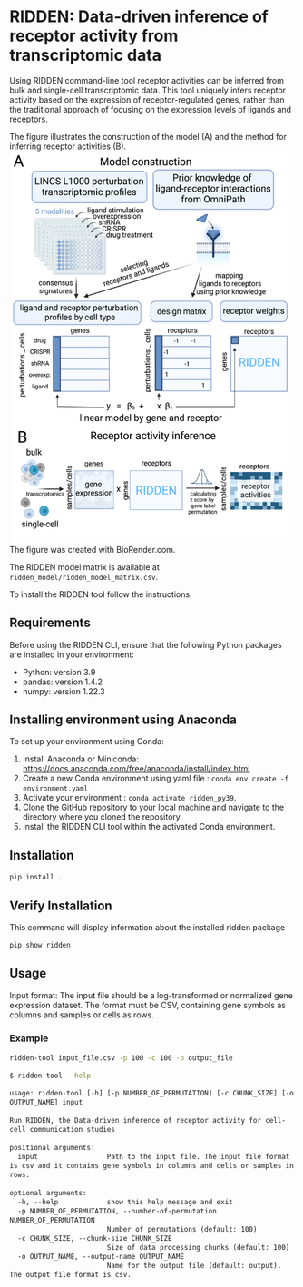 # RIDDEN: Data-driven inference of receptor activity from transcriptomic data
Using RIDDEN command-line tool receptor activities can be inferred from bulk and single-cell transcriptomic data.
This tool uniquely infers receptor activity based on the expression of receptor-regulated genes, rather than the traditional approach of focusing on the expression levels of ligands and receptors. 


The figure illustrates the construction of the model (A) and the method for inferring receptor activities (B).
![RIDDEN](figures/RIDDEN_model_fig1.jpeg)
The figure was created with BioRender.com.

The RIDDEN model matrix is available at `ridden_model/ridden_model_matrix.csv`.

To install the RIDDEN tool follow the instructions:

## Requirements
Before using the RIDDEN CLI, ensure that the following Python packages are installed in your environment:
- Python: version 3.9
- pandas: version 1.4.2
- numpy: version 1.22.3

## Installing environment using Anaconda
To set up your environment using Conda:
1. Install Anaconda or Miniconda: https://docs.anaconda.com/free/anaconda/install/index.html
2. Create a new Conda environment using yaml file : `conda env create -f environment.yaml `.
3. Activate your environment : `conda activate ridden_py39`.
4. Clone the GitHub repository to your local machine and navigate to the directory where you cloned the repository.
5. Install the RIDDEN CLI tool within the activated Conda environment.

## Installation
```sh
pip install .
```    
## Verify Installation
This command will display information about the installed ridden package
```sh
pip show ridden
```

## Usage
Input format: The input file should be a log-transformed or normalized gene expression dataset. The format must be CSV, containing gene symbols as columns and samples or cells as rows.

### Example
```sh
ridden-tool input_file.csv -p 100 -c 100 -o output_file
```

```sh
$ ridden-tool --help
```

```plaintext
usage: ridden-tool [-h] [-p NUMBER_OF_PERMUTATION] [-c CHUNK_SIZE] [-o OUTPUT_NAME] input

Run RIDDEN, the Data-driven inference of receptor activity for cell-cell communication studies

positional arguments:
  input                 Path to the input file. The input file format is csv and it contains gene symbols in columns and cells or samples in rows.

optional arguments:
  -h, --help            show this help message and exit
  -p NUMBER_OF_PERMUTATION, --number-of-permutation NUMBER_OF_PERMUTATION
                        Number of permutations (default: 100)
  -c CHUNK_SIZE, --chunk-size CHUNK_SIZE
                        Size of data processing chunks (default: 100)
  -o OUTPUT_NAME, --output-name OUTPUT_NAME
                        Name for the output file (default: output). The output file format is csv.
```

